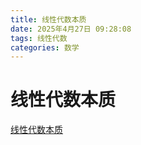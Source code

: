```yaml
---
title: 线性代数本质
date: 2025年4月27日 09:28:08
tags: 线性代数
categories: 数学
---
```


# 线性代数本质
[线性代数本质](https://mp.weixin.qq.com/s/p8j-nGu6bZ6scpx22jAHsQ)
